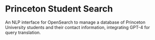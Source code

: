 # Princeton Student Search

An NLP interface for OpenSearch to manage a database of Princeton University students and their contact information, integrating GPT-4 for query translation.
